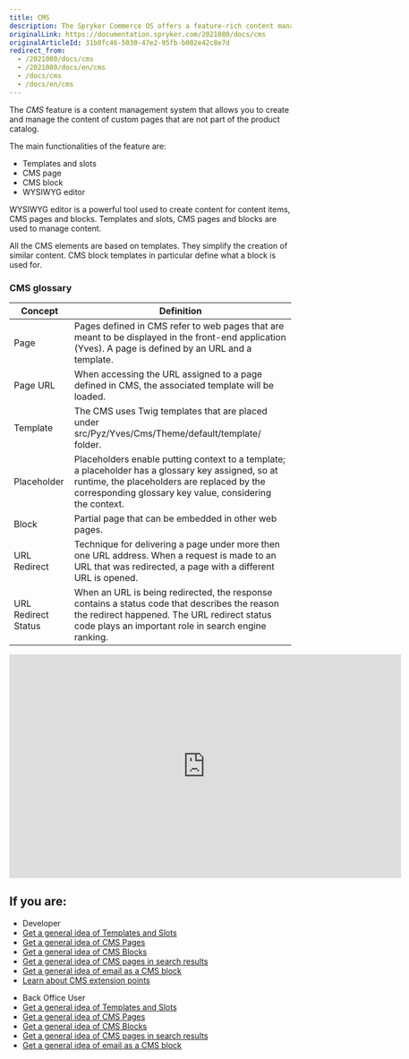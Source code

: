 ```yaml
---
title: CMS
description: The Spryker Commerce OS offers a feature-rich content management system that allows providing the right content at the right place at the right time.
originalLink: https://documentation.spryker.com/2021080/docs/cms
originalArticleId: 31b0fc46-5030-47e2-95fb-b002e42c8e7d
redirect_from:
  - /2021080/docs/cms
  - /2021080/docs/en/cms
  - /docs/cms
  - /docs/en/cms
---
```


The *CMS* feature is a content management system that allows you to create and manage the content of custom pages that are not part of the product catalog. 

The main functionalities of the feature are:
* Templates and slots
* CMS page
* CMS block
* WYSIWYG editor

WYSIWYG editor is a powerful tool used to create content for content items, CMS pages and blocks. Templates and slots, CMS pages and blocks are used to manage content. 

All the CMS elements are based on templates. They simplify the creation of similar content. CMS block templates in particular define what a block is used for. 


### CMS glossary

| Concept | Definition |
| --- | --- |
| Page | Pages defined in CMS refer to web pages that are meant to be displayed in the front-end application (Yves). A page is defined by an URL and a template. |
| Page URL | When accessing the URL assigned to a page defined in CMS, the associated template will be loaded. |
| Template | The CMS uses Twig templates that are placed under src/Pyz/Yves/Cms/Theme/default/template/ folder. |
| Placeholder | Placeholders enable putting context to a template; a placeholder has a glossary key assigned, so at runtime, the placeholders are replaced by the corresponding glossary key value, considering the context. |
| Block | Partial page that can be embedded in other web pages. |
| URL Redirect | Technique for delivering a page under more then one URL address. When a request is made to an URL that was redirected, a page with a different URL is opened. |
| URL Redirect Status | When an URL is being redirected, the response contains a status code that describes the reason the redirect happened. The URL redirect status code plays an important role in search engine ranking. |
        
<iframe src="https://fast.wistia.net/embed/iframe/lx0amx3m1b" title="CMS Overview" allowtransparency="true" frameborder="0" scrolling="no" class="wistia_embed" name="wistia_embed" allowfullscreen="0" mozallowfullscreen="0" webkitallowfullscreen="0" oallowfullscreen="0" msallowfullscreen="0" width="700" height="400"></iframe>


## If you are:
<div class="mr-container">
    <div class="mr-list-container">
        <!-- col1 -->
        <div class="mr-col">
            <ul class="mr-list mr-list-green">
                <li class="mr-title">Developer</li>
                                <li><a href="https://documentation.spryker.com/docs/templates-and-slots-overview" class="mr-link">Get a general idea of Templates and Slots</a></li>
                               <li><a href="https://documentation.spryker.com/docs/cms-pages-overview" class="mr-link">Get a general idea of CMS Pages</a></li>
                               <li><a href="https://documentation.spryker.com/docs/cms-blocks-overview" class="mr-link">Get a general idea of CMS Blocks</a></li>
                               <li><a href="https://documentation.spryker.com/docs/cms-pages-in-search-results-overview" class="mr-link">Get a general idea of CMS pages in search results</a></li>
                               <li><a href="https://documentation.spryker.com/docs/email-as-a-cms-block-overview" class="mr-link">Get a general idea of email as a CMS block</a></li>
                <li><a href="https://documentation.spryker.com/docs/reference-information-cms-extension-points" class="mr-link">Learn about CMS extension points</a></li>
    </ul>
        </div>
        <!-- col2 -->
        <div class="mr-col">
            <ul class="mr-list mr-list-blue">
                <li class="mr-title"> Back Office User</li>
                                <li><a href="https://documentation.spryker.com/docs/templates-and-slots-overview" class="mr-link">Get a general idea of Templates and Slots</a></li>
                               <li><a href="https://documentation.spryker.com/docs/cms-pages-overview" class="mr-link">Get a general idea of CMS Pages</a></li>
                               <li><a href="https://documentation.spryker.com/docs/cms-blocks-overview" class="mr-link">Get a general idea of CMS Blocks</a></li>
                               <li><a href="https://documentation.spryker.com/docs/cms-pages-in-search-results-overview" class="mr-link">Get a general idea of CMS pages in search results</a></li>
                               <li><a href="https://documentation.spryker.com/docs/email-as-a-cms-block-overview" class="mr-link">Get a general idea of email as a CMS block</a></li>
                           </ul>
                        </div>
                 </div>
</div>
